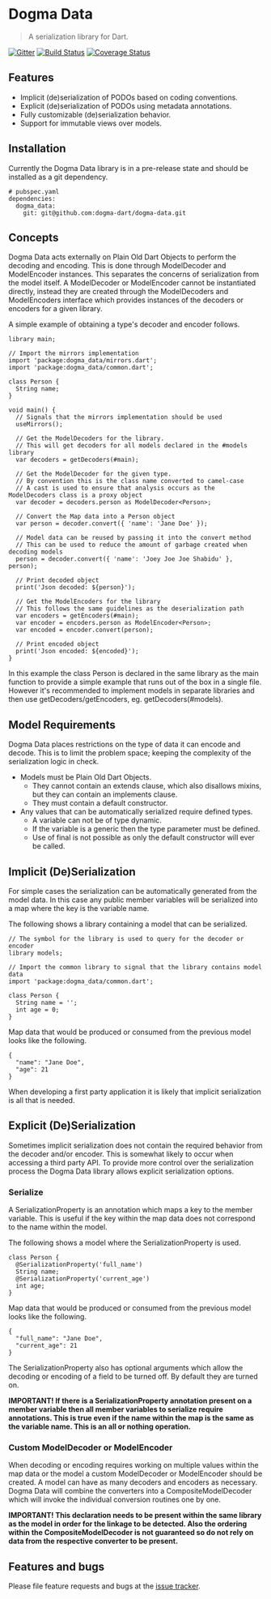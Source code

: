 # Dogma Data

> A serialization library for Dart.

[![Gitter](https://badges.gitter.im/Join%20Chat.svg)](https://gitter.im/dogma-dart/dogma-data?utm_source=badge&utm_medium=badge&utm_campaign=pr-badge&utm_content=badge)
[![Build Status](https://drone.io/github.com/dogma-dart/dogma-data/status.png)](https://drone.io/github.com/dogma-dart/dogma-data/latest)
[![Coverage Status](https://coveralls.io/repos/dogma-dart/dogma-data/badge.svg?branch=master)](https://coveralls.io/r/dogma-dart/dogma-data?branch=master)

## Features
- Implicit (de)serialization of PODOs based on coding conventions.
- Explicit (de)serialization of PODOs using metadata annotations.
- Fully customizable (de)serialization behavior.
- Support for immutable views over models.

## Installation
Currently the Dogma Data library is in a pre-release state and should be installed as a git dependency.

    # pubspec.yaml
    dependencies:
      dogma_data:
        git: git@github.com:dogma-dart/dogma-data.git

## Concepts
Dogma Data acts externally on Plain Old Dart Objects to perform the decoding and encoding. This is done through ModelDecoder and ModelEncoder instances. This separates the concerns of serialization from the model itself. A ModelDecoder or ModelEncoder cannot be instantiated directly, instead they are created through the ModelDecoders and ModelEncoders interface which provides instances of the decoders or encoders for a given library.

A simple example of obtaining a type's decoder and encoder follows.  

    library main;
    
    // Import the mirrors implementation
    import 'package:dogma_data/mirrors.dart';
    import 'package:dogma_data/common.dart';
    
    class Person {
      String name;
    }
    
    void main() {
      // Signals that the mirrors implementation should be used
      useMirrors();
    
      // Get the ModelDecoders for the library.
      // This will get decoders for all models declared in the #models library
      var decoders = getDecoders(#main);
    
      // Get the ModelDecoder for the given type.
      // By convention this is the class name converted to camel-case
      // A cast is used to ensure that analysis occurs as the ModelDecoders class is a proxy object
      var decoder = decoders.person as ModelDecoder<Person>;
    
      // Convert the Map data into a Person object
      var person = decoder.convert({ 'name': 'Jane Doe' });
    
      // Model data can be reused by passing it into the convert method
      // This can be used to reduce the amount of garbage created when decoding models
      person = decoder.convert({ 'name': 'Joey Joe Joe Shabidu' }, person);
    
      // Print decoded object
      print('Json decoded: ${person}');
    
      // Get the ModelEncoders for the library
      // This follows the same guidelines as the deserialization path
      var encoders = getEncoders(#main);
      var encoder = encoders.person as ModelEncoder<Person>;
      var encoded = encoder.convert(person);
    
      // Print encoded object
      print('Json encoded: ${encoded}');
    }
    
In this example the class Person is declared in the same library as the main function to provide a simple example that runs out of the box in a single file. However it's recommended to implement models in separate libraries and then use getDecoders/getEncoders, eg. getDecoders(#models).
    
## Model Requirements
Dogma Data places restrictions on the type of data it can encode and decode. This is to limit the problem space; keeping the complexity of the serialization logic in check.
- Models must be Plain Old Dart Objects.
  - They cannot contain an extends clause, which also disallows mixins, but they can contain an implements clause.
  - They must contain a default constructor.
- Any values that can be automatically serialized require defined types.
  - A variable can not be of type dynamic.
  - If the variable is a generic then the type parameter must be defined.
  - Use of final is not possible as only the default constructor will ever be called.

## Implicit (De)Serialization

For simple cases the serialization can be automatically generated from the model data. In this case any public member variables will be serialized into a map where the key is the variable name.

The following shows a library containing a model that can be serialized.

    // The symbol for the library is used to query for the decoder or encoder
    library models;
    
    // Import the common library to signal that the library contains model data
    import 'package:dogma_data/common.dart';
    
    class Person {
      String name = '';
      int age = 0;
    }

Map data that would be produced or consumed from the previous model looks like the following.

    {
      "name": "Jane Doe",
      "age": 21
    }

When developing a first party application it is likely that implicit serialization is all that is needed.

## Explicit (De)Serialization
Sometimes implicit serialization does not contain the required behavior from the decoder and/or encoder. This is somewhat likely to occur when accessing a third party API. To provide more control over the serialization process the Dogma Data library allows explicit serialization options.

### Serialize
A SerializationProperty is an annotation which maps a key to the member variable. This is useful if the key within the map data does not correspond to the name within the model.

The following shows a model where the SerializationProperty is used.

    class Person {
      @SerializationProperty('full_name')
      String name;
      @SerializationProperty('current_age')
      int age;
    }
Map data that would be produced or consumed from the previous model looks like the following.

    {
      "full_name": "Jane Doe",
      "current_age": 21
    }
The SerializationProperty also has optional arguments which allow the decoding or encoding of a field to be turned off. By default they are turned on.

__IMPORTANT! If there is a SerializationProperty annotation present on a member variable then all member variables to serialize require annotations. This is true even if the name within the map is the same as the variable name. This is an all or nothing operation.__

### Custom ModelDecoder or ModelEncoder
When decoding or encoding requires working on multiple values within the map data or the model a custom ModelDecoder or ModelEncoder should be created. A model can have as many decoders and encoders as necessary. Dogma Data will combine the converters into a CompositeModelDecoder which will invoke the individual conversion routines one by one.

__IMPORTANT! This declaration needs to be present within the same library as the model in order for the linkage to be detected. Also the ordering within the CompositeModelDecoder is not guaranteed so do not rely on data from the respective converter to be present.__

## Features and bugs
Please file feature requests and bugs at the [issue tracker][tracker].

[tracker]: https://github.com/dogma-dart/dogma-data/issues
